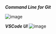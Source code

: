***Command Line for Git***

![image]((https://github.com/Ishxn20/CSE-110/assets/34205320/88f92373-9b23-403c-9e31-b86ba9d666f8))

***VSCode UI***
![image](https://github.com/Ishxn20/CSE-110/assets/34205320/bb4d7a8c-40d3-43cb-a540-a3150a6e9417)
